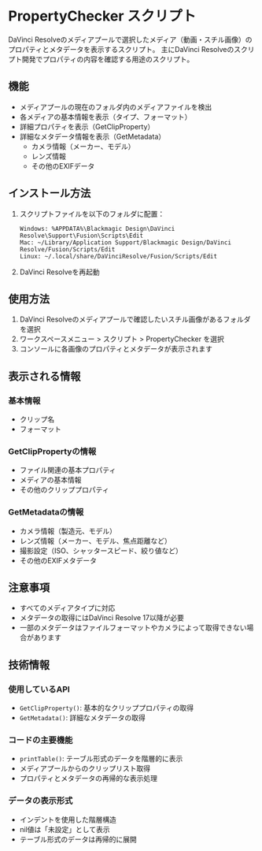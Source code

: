 # PropertyChecker スクリプト

DaVinci Resolveのメディアプールで選択したメディア（動画・スチル画像）のプロパティとメタデータを表示するスクリプト。
主にDaVinci Resolveのスクリプト開発でプロパティの内容を確認する用途のスクリプト。

## 機能

- メディアプールの現在のフォルダ内のメディアファイルを検出
- 各メディアの基本情報を表示（タイプ、フォーマット）
- 詳細プロパティを表示（GetClipProperty）
- 詳細なメタデータ情報を表示（GetMetadata）
  - カメラ情報（メーカー、モデル）
  - レンズ情報
  - その他のEXIFデータ

## インストール方法

1. スクリプトファイルを以下のフォルダに配置：
   ```
   Windows: %APPDATA%\Blackmagic Design\DaVinci Resolve\Support\Fusion\Scripts\Edit
   Mac: ~/Library/Application Support/Blackmagic Design/DaVinci Resolve/Fusion/Scripts/Edit
   Linux: ~/.local/share/DaVinciResolve/Fusion/Scripts/Edit
   ```

2. DaVinci Resolveを再起動

## 使用方法

1. DaVinci Resolveのメディアプールで確認したいスチル画像があるフォルダを選択
2. ワークスペースメニュー > スクリプト > PropertyChecker を選択
3. コンソールに各画像のプロパティとメタデータが表示されます

## 表示される情報

### 基本情報
- クリップ名
- フォーマット

### GetClipPropertyの情報
- ファイル関連の基本プロパティ
- メディアの基本情報
- その他のクリッププロパティ

### GetMetadataの情報
- カメラ情報（製造元、モデル）
- レンズ情報（メーカー、モデル、焦点距離など）
- 撮影設定（ISO、シャッタースピード、絞り値など）
- その他のEXIFメタデータ

## 注意事項

- すべてのメディアタイプに対応
- メタデータの取得にはDaVinci Resolve 17以降が必要
- 一部のメタデータはファイルフォーマットやカメラによって取得できない場合があります

## 技術情報

### 使用しているAPI
- `GetClipProperty()`: 基本的なクリッププロパティの取得
- `GetMetadata()`: 詳細なメタデータの取得

### コードの主要機能
- `printTable()`: テーブル形式のデータを階層的に表示
- メディアプールからのクリップリスト取得
- プロパティとメタデータの再帰的な表示処理

### データの表示形式
- インデントを使用した階層構造
- nil値は「未設定」として表示
- テーブル形式のデータは再帰的に展開

